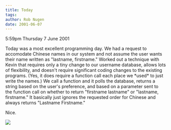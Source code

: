 ```yaml
---
title: Today
tags: 
author: Rob Nugen
date: 2001-06-07
---
```


<p class=date>5:59pm Thursday 7 June 2001</p>

<p>Today was a most excellent programming day.  We had
a request to accomodate Chinese names in our system
and not assume the user wants their name written as
"lastname, firstname."  Worked out a technique with
Kevin that requires only a tiny change to our username
database, allows lots of flexibility, and doesn't
require significant coding changes to the existing
programs.  (Yes, it does require a function call each
place we *used* to just write the names.)  We call a
function and it polls the database, returns a string
based on the user's preference, and based on a
parameter sent to the function call on whether to
return "firstname lastname" or "lastname, firstname." 
It basically just ignores the requested order for
Chinese and always returns "Lastname Firstname."</p>

<p>Nice.</p>

<p><img src="/images/rob/wL-ROB.gif"/></p>
